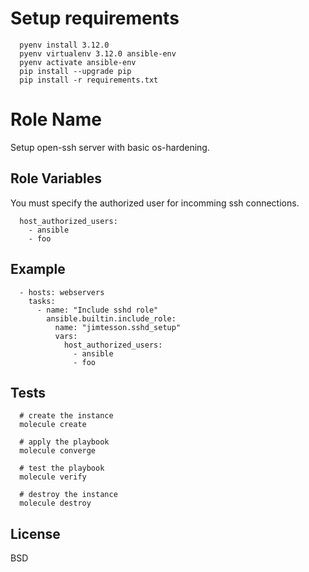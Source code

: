 Setup requirements
=========

```
  pyenv install 3.12.0
  pyenv virtualenv 3.12.0 ansible-env
  pyenv activate ansible-env
  pip install --upgrade pip
  pip install -r requirements.txt
```

Role Name
=========

Setup open-ssh server with basic os-hardening.

Role Variables
--------------

You must specify the authorized user for incomming ssh connections.

```
  host_authorized_users:
    - ansible
    - foo
```


Example
----------------

```
  - hosts: webservers
    tasks:
      - name: "Include sshd role"
        ansible.builtin.include_role:
          name: "jimtesson.sshd_setup"
          vars:
            host_authorized_users:
              - ansible
              - foo

```


Tests
----------------

```
  # create the instance
  molecule create

  # apply the playbook
  molecule converge

  # test the playbook
  molecule verify

  # destroy the instance
  molecule destroy  
```

License
-------

BSD
